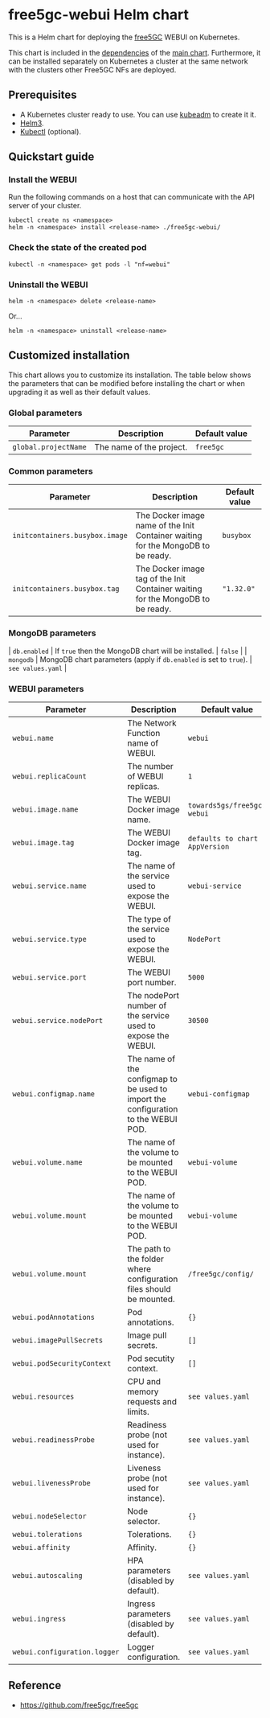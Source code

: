 # free5gc-webui Helm chart

This is a Helm chart for deploying the [free5GC](https://github.com/free5gc/free5gc) WEBUI on Kubernetes.

This chart is included in the [dependencies](/charts/free5gc/charts) of the [main chart](/charts/free5gc). Furthermore, it can be installed separately on Kubernetes a cluster at the same network with the clusters other Free5GC NFs are deployed.

## Prerequisites
 - A Kubernetes cluster ready to use. You can use [kubeadm](https://kubernetes.io/docs/setup/production-environment/tools/kubeadm/create-cluster-kubeadm/) to create it it.
 - [Helm3](https://helm.sh/docs/intro/install/).
 - [Kubectl](https://kubernetes.io/docs/tasks/tools/install-kubectl/) (optional).

## Quickstart guide

### Install the WEBUI
Run the following commands on a host that can communicate with the API server of your cluster.
```console
kubectl create ns <namespace>
helm -n <namespace> install <release-name> ./free5gc-webui/
```

### Check the state of the created pod
```console
kubectl -n <namespace> get pods -l "nf=webui"
```

### Uninstall the WEBUI
```console
helm -n <namespace> delete <release-name>
```
Or...
```console
helm -n <namespace> uninstall <release-name>
```

## Customized installation
This chart allows you to customize its installation. The table below shows the parameters that can be modified before installing the chart or when upgrading it as well as their default values.

### Global parameters

| Parameter | Description | Default value |
| --- | --- | --- |
| `global.projectName` | The name of the project. | `free5gc` |

### Common parameters
| Parameter | Description | Default value |
| --- | --- | --- |
| `initcontainers.busybox.image` | The Docker image name of the Init Container waiting for the MongoDB to be ready. | `busybox` |
| `initcontainers.busybox.tag` | The Docker image tag of the Init Container waiting for the MongoDB to be ready. | `"1.32.0"` |

### MongoDB parameters
| `db.enabled` | If `true` then the MongoDB chart will be installed. | `false` |
| `mongodb` | MongoDB chart parameters (apply if `db.enabled` is set to `true`). | `see values.yaml` |

### WEBUI parameters

| Parameter | Description | Default value |
| --- | --- | --- |
| `webui.name` | The Network Function name of WEBUI. | `webui` |
| `webui.replicaCount` | The number of WEBUI replicas. | `1` |
| `webui.image.name` | The WEBUI Docker image name. | `towards5gs/free5gc-webui` |
| `webui.image.tag` | The WEBUI Docker image tag. | `defaults to chart AppVersion` |
| `webui.service.name` | The name of the service used to expose the WEBUI. | `webui-service` |
| `webui.service.type` | The type of the service used to expose the WEBUI. | `NodePort` |
| `webui.service.port` | The WEBUI port number. | `5000` |
| `webui.service.nodePort` | The nodePort number of the service used to expose the WEBUI. | `30500` |
| `webui.configmap.name` | The name of the configmap to be used to import the configuration to the WEBUI POD. | `webui-configmap` |
| `webui.volume.name` | The name of the volume to be mounted to the WEBUI POD. | `webui-volume` |
| `webui.volume.mount` | The name of the volume to be mounted to the WEBUI POD. | `webui-volume` |
| `webui.volume.mount` | The path to the folder where configuration files should be mounted. | `/free5gc/config/`|
| `webui.podAnnotations` | Pod annotations. | `{}`|
| `webui.imagePullSecrets` | Image pull secrets. | `[]`|
| `webui.podSecurityContext` | Pod secutity context. | `[]`|
| `webui.resources` | CPU and memory requests and limits. | `see values.yaml`|
| `webui.readinessProbe` | Readiness probe (not used for instance). | `see values.yaml`|
| `webui.livenessProbe` | Liveness probe (not used for instance). | `see values.yaml`|
| `webui.nodeSelector` | Node selector. | `{}`|
| `webui.tolerations` | Tolerations. | `{}`|
| `webui.affinity` | Affinity. | `{}`|
| `webui.autoscaling` | HPA parameters (disabled by default). | `see values.yaml`|
| `webui.ingress` | Ingress parameters (disabled by default). | `see values.yaml`|
| `webui.configuration.logger` | Logger configuration. | `see values.yaml`|


## Reference
 - https://github.com/free5gc/free5gc


